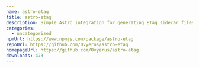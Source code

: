 ```yaml
---
name: astro-etag
title: astro-etag
description: Simple Astro integration for generating ETag sidecar files for your build.
categories:
  - uncategorized
npmUrl: https://www.npmjs.com/package/astro-etag
repoUrl: https://github.com/Ovyerus/astro-etag
homepageUrl: https://github.com/Ovyerus/astro-etag
downloads: 473
---
```

